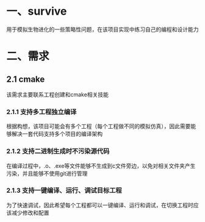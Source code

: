 # 一、survive

用于模拟生物进化的一些策略性问题，在该项目实现中练习自己的编程和设计能力

# 二、需求

## 2.1 cmake

该需求主要联系工程创建和cmake相关技能

### 2.1.1 支持多工程独立编译

根据构想，该项目可能会有多个工程（每个工程做不同的模拟仿真），因此需要能够解决一套代码支持多个项目的编译架构

### 2.1.2 支持二进制生成时不污染源代码

在编译过程中，.o、.exe等文件能够不生成到c文件旁边，以免对相关文件夹产生污染，并且能够不使用git进行管理

### 2.1.3 支持一键编译、运行、调试目标工程

为了快速调试，因此希望每个工程都可以一键编译、运行和调试，在切换工程时应该减少修改和配置